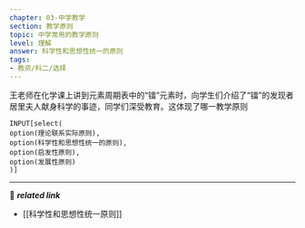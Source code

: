 ```yaml
---
chapter: 03-中学教学
section: 教学原则
topic: 中学常用的教学原则
level: 理解
answer: 科学性和思想性统一的原则
tags:
- 教资/科二/选择
---
```


王老师在化学课上讲到元素周期表中的“镭”元素时，向学生们介绍了“镭”的发现者居里夫人献身科学的事迹，同学们深受教育。这体现了哪一教学原则

```meta-bind
INPUT[select(
option(理论联系实际原则),
option(科学性和思想性统一的原则),
option(启发性原则),
option(发展性原则)
)]
```

---
🔗 ***related link***
- [[科学性和思想性统一原则]]